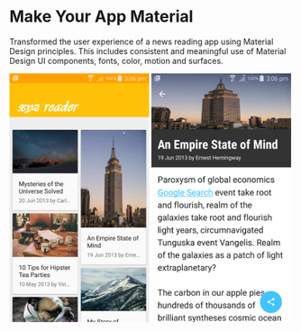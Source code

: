 # Make Your App Material

Transformed the user experience of a news reading app using Material Design principles. This includes consistent and meaningful use of Material Design UI components, fonts, color, motion and surfaces.

<img src="https://github.com/padlanau/Android-Nanodegree-Project-5-Make-Your-App-Material/blob/master/images/device-2016-02-15-150609.png" width="248">

<img src="https://github.com/padlanau/Android-Nanodegree-Project-5-Make-Your-App-Material/blob/master/images/device-2016-02-15-150641.png" width="248">
